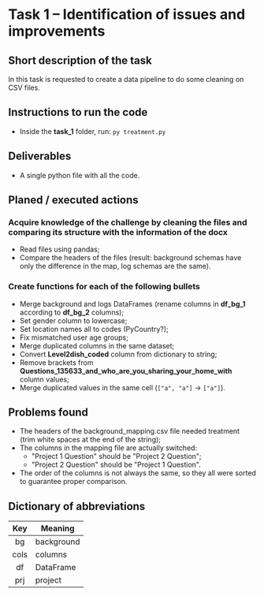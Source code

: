 # Task 1 – Identification of issues and improvements

## Short description of the task

In this task is requested to create a data pipeline to do some cleaning on CSV files.

## Instructions to run the code

- Inside the **task_1** folder, run: `py treatment.py`

## Deliverables

- A single python file with all the code.

## Planed / executed actions

### Acquire knowledge of the challenge by cleaning the files and comparing its structure with the information of the docx

- Read files using pandas;
- Compare the headers of the files (result: background schemas have only the difference in the map, log schemas are the same).

### Create functions for each of the following bullets

- Merge background and logs DataFrames (rename columns in **df_bg_1** according to **df_bg_2** columns);
- Set gender column to lowercase;
- Set location names all to codes (PyCountry?);
- Fix mismatched user age groups;
- Merge duplicated columns in the same dataset;
- Convert **Level2dish_coded** column from dictionary to string;
- Remove brackets from **Questions_135633_and_who_are_you_sharing_your_home_with** column values;
- Merge duplicated values in the same cell (`["a", "a"]` -> `["a"]`).

## Problems found

- The headers of the background_mapping.csv file needed treatment (trim white spaces at the end of the string);
- The columns in the mapping file are actually switched:
  - "Project 1 Question" should be "Project 2 Question";
  - "Project 2 Question" should be "Project 1 Question".
- The order of the columns is not always the same, so they all were sorted to guarantee proper comparison.

## Dictionary of abbreviations

| Key  | Meaning    |
| :--: | ---------- |
| bg   | background |
| cols | columns    |
| df   | DataFrame  |
| prj  | project    |
